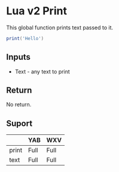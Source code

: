 ---
---
# Lua v2 Print
This global function prints text passed to it.

```lua
print('Hello')
```

## Inputs
- Text - any text to print

## Return
No return.

## Suport

|       | YAB  | WXV  |
| ----- | ---- | ---- |
| print | Full | Full |
| text  | Full | Full |